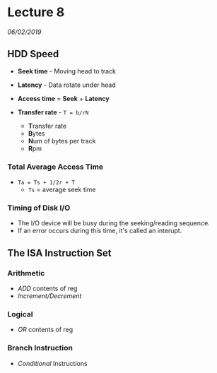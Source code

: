 # Lecture 8
*06/02/2019*

## HDD Speed
- **Seek time** - Moving head to track

- **Latency** - Data rotate under head
- **Access time** = **Seek** + **Latency**
- **Transfer rate** - `T = b/rN`
    - **T**ransfer rate
    - **B**ytes
    - **N**um of bytes per track
    - **R**pm

### Total Average Access Time
- `Ta = Ts + 1/2r + T`
    - `Ts` = average seek time

### Timing of Disk I/O
- The I/O device will be busy during the seeking/reading sequence.
- If an error occurs during this time, it's called an interupt.

## The ISA Instruction Set
### Arithmetic
- *ADD* contents of reg
- *Increment/Decrement*
### Logical
- *OR* contents of reg
### Branch Instruction
- *Conditional* Instructions